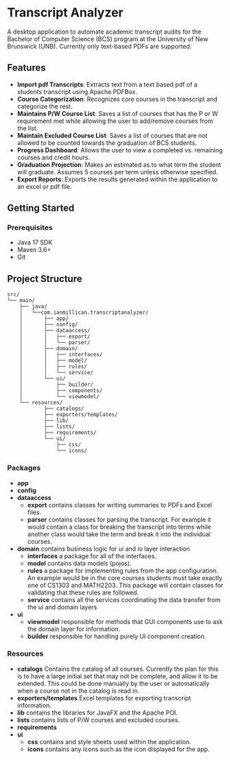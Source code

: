 # Transcript Analyzer
A desktop application to automate academic transcript audits for the Bachelor of Computer Science (BCS) program at the University of New Brunswick (UNB). Currently only text-based PDFs are supported.
## Features
- **Import pdf Transcripts**: Extracts text from a text based pdf of a students transcript using Apache PDFBox.
- **Course Categorization**: Recognizes core courses in the transcript and categorize the rest.
- **Maintains P/W Course List**: Saves a list of courses that has the P or W requirement met while allowing the user to add/remove courses from the list.
- **Maintain Excluded Course List**: Saves a list of courses that are not allowed to be counted towards the graduation of BCS students.
- **Progress Dashboard**: Allows the user to view a completed vs. remaining courses and credit hours.
- **Graduation Projection**: Makes an estimated as to what term the student will graduate. Assumes 5 courses per term unless otherwise specified.
- **Export Reports**: Exports the results generated within the application to an excel or pdf file.
## Getting Started
### Prerequisites
- Java 17 SDK
- Maven 3.6+
- Git
## Project Structure
```
src/
└── main/
    ├── java/
    │   └──com.ianmillican.transcriptanalyzer/
    │       ├── app/
    │       ├── config/
    │       ├── dataaccess/
    │       │   ├── export/
    │       │   └── parser/
    │       ├── domain/
    │       │   ├── interfaces/
    │       │   ├── model/
    │       │   ├── rules/
    │       │   └── service/
    │       └── ui/
    │           ├── builder/
    │           ├── components/
    │           └── viewmodel/
    └── resources/
            ├── catalogs/
            ├── exporters/templates/
            ├── lib/
            ├── lists/
            ├── requirements/
            └── ui/
                ├── css/
                └── icons/
```
### Packages
- **app** 
- **config** 
- **dataaccess** 
    - **export** contains classes for writing summaries to PDFs and Excel files.
    - **parser** contains classes for parsing the transcript. For example it would contain a class for breaking the transcript into terms while another class would take the term and break it into the individual courses.
- **domain** contains business logic for ui and io layer interaction
    - **interfaces** a package for all of the interfaces.
    - **model** contains data models (pojos).
    - **rules** a package for implementing rules from the app configuration. An example would be in the core courses students must take exactly one of CS1303 and MATH2203. This package will contain classes for validating that these rules are followed.
    - **service** contains all the services coordinating the data transfer from the ui and domain layers
- **ui**
    - **viewmodel** responsible for methods that GUI components use to ask the domain layer for information.
    - **builder** responsible for handling purely UI component creation.

### Resources
- **catalogs** Contains the catalog of all courses. Currently the plan for this is to have a large initial set that may not be complete, and allow it to be extended. This could be done manually by the user or automatically when a course not in the catalog is read in.
- **exporters/templates** Excel templates for exporting transcript information.
- **lib** contains the libraries for JavaFX and the Apache POI.
- **lists** contains lists of P/W courses and excluded courses.
- **requirements**
- **ui**
    - **css** contains and style sheets used within the application.
    - **icons** contains any icons such as the icon displayed for the app.

